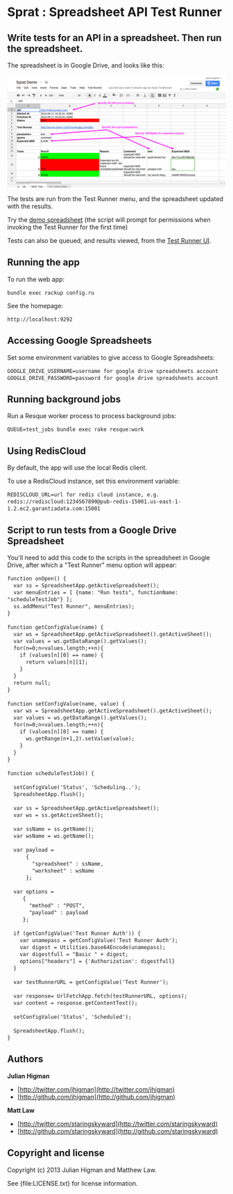 Sprat : Spreadsheet API Test Runner
===================================

Write tests for an API in a spreadsheet. Then run the spreadsheet.
------------------------------------------------------------------  

The spreadsheet is in Google Drive, and looks like this:


![Sprat MD5 Test](docs/sprat-md5.png)  



The tests are run from the Test Runner menu, and the spreadsheet updated with the results. 

Try the [demo spreadsheet](https://docs.google.com/spreadsheet/ccc?key=0AnNso1xhxP7xdEpmb3prMWdmMEF6Ti05c29TT3R4Q0E#gid=0) (the script will prompt for permissions when invoking the Test Runner for the first time)

Tests can also be queued, and results viewed, from the [Test Runner UI](http://serene-shore-1334.herokuapp.com/jobs).


Running the app
---------------


To run the web app:

	bundle exec rackup config.ru

See the homepage:

	http://localhost:9292


Accessing Google Spreadsheets
-----------------------------

Set some environment variables to give access to Google Spreadsheets:

	GOOGLE_DRIVE_USERNAME=username for google drive spreadsheets account
	GOOGLE_DRIVE_PASSWORD=password for google drive spreadsheets account


Running background jobs
-----------------------

Run a Resque worker process to process background jobs:

	QUEUE=test_jobs bundle exec rake resque:work


Using RedisCloud
----------------

By default, the app will use the local Redis client.

To use a RedisCloud instance, set this environment variable:

	REDISCLOUD_URL=url for redis cloud instance, e.g. redis://rediscloud:1234567890@pub-redis-15001.us-east-1-1.2.ec2.garantiadata.com:15001



Script to run tests from a Google Drive Spreadsheet
---------------------------------------------------


You'll need to add this code to the scripts in the spreadsheet in Google Drive, after which a "Test Runner" menu option will appear:




	function onOpen() {
	  var ss = SpreadsheetApp.getActiveSpreadsheet();
	  var menuEntries = [ {name: "Run tests", functionName: "scheduleTestJob"} ];
	  ss.addMenu("Test Runner", menuEntries);
	}

	function getConfigValue(name) {
	  var ws = SpreadsheetApp.getActiveSpreadsheet().getActiveSheet();
	  var values = ws.getDataRange().getValues();
	  for(n=0;n<values.length;++n){
	    if (values[n][0] == name) {
	      return values[n][1];
	    }
	  }
	  return null;
	}

	function setConfigValue(name, value) {
	  var ws = SpreadsheetApp.getActiveSpreadsheet().getActiveSheet();
	  var values = ws.getDataRange().getValues();
	  for(n=0;n<values.length;++n){
	    if (values[n][0] == name) {
	      ws.getRange(n+1,2).setValue(value);
	    }
	  }
	}

	function scheduleTestJob() {

	  setConfigValue('Status', 'Scheduling..');
	  SpreadsheetApp.flush();
	  
	  var ss = SpreadsheetApp.getActiveSpreadsheet();
	  var ws = ss.getActiveSheet();
	  
	  var ssName = ss.getName();
	  var wsName = ws.getName();
	  
	  var payload =
	      {
	        "spreadsheet" : ssName,
	        "worksheet" : wsName
	      };

	  var options =
	     {
	       "method" : "POST",
	       "payload" : payload
	     };
	  
	  if (getConfigValue('Test Runner Auth')) {
	    var unamepass = getConfigValue('Test Runner Auth');
	    var digest = Utilities.base64Encode(unamepass);
	    var digestfull = "Basic " + digest;
	    options["headers"] = {'Authorization': digestfull}
	  }
	  
	  var testRunnerURL = getConfigValue('Test Runner');
	  
	  var response= UrlFetchApp.fetch(testRunnerURL, options);
	  var content = response.getContentText();

	  setConfigValue('Status', 'Scheduled');

	  SpreadsheetApp.flush();
	}




## Authors

**Julian Higman**

+ [http://twitter.com/jhigman](http://twitter.com/jhigman)
+ [http://github.com/jhigman](http://github.com/jhigman)

**Matt Law**

+ [http://twitter.com/staringskyward](http://twitter.com/staringskyward)
+ [http://github.com/staringskyward](http://github.com/staringskyward)

## Copyright and license

Copyright (c) 2013 Julian Higman and Matthew Law.

See {file:LICENSE.txt} for license information.
